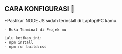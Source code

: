 ## CARA KONFIGURASI 🚧

*Pastikan NODE JS sudah terinstall di Laptop/PC kamu.
```
- Buka Terminal di Projek mu

Lalu ketikan ini:
- npm install
- npm run build:css
```